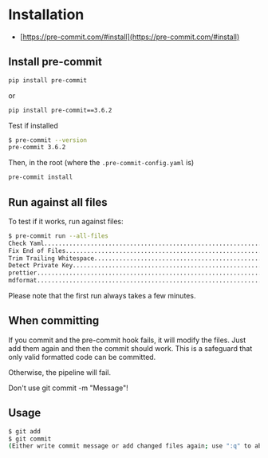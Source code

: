 # Installation

- [https://pre-commit.com/#install](https://pre-commit.com/#install)

## Install pre-commit

```bash
pip install pre-commit
```

or

```bash
pip install pre-commit==3.6.2
```

Test if installed

```bash
$ pre-commit --version
pre-commit 3.6.2
```

Then, in the root (where the `.pre-commit-config.yaml` is)

```bash
pre-commit install
```

## Run against all files

To test if it works, run against files:

```bash
$ pre-commit run --all-files
Check Yaml...............................................................Passed
Fix End of Files.........................................................Passed
Trim Trailing Whitespace.................................................Passed
Detect Private Key.......................................................Passed
prettier.................................................................Passed
mdformat.................................................................Passed
```

Please note that the first run always takes a few minutes.

## When committing

If you commit and the pre-commit hook fails, it will modify the files. Just add
them again and then the commit should work. This is a safeguard that only valid
formatted code can be committed.

Otherwise, the pipeline will fail.

Don't use git commit -m "Message"!

## Usage

```bash
$ git add
$ git commit
(Either write commit message or add changed files again; use ":q" to abort)
```
